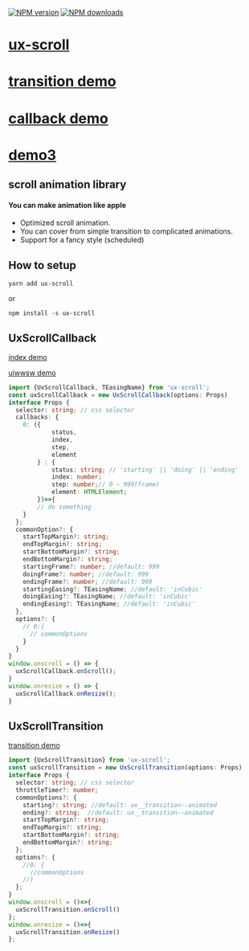 [![NPM version](https://img.shields.io/npm/v/ux-scroll.svg?style=flat)](https://npmjs.org/package/ux-scroll)
[![NPM downloads](https://img.shields.io/npm/dm/ux-scroll.svg?style=flat)](https://npmjs.org/package/ux-scroll)

# [ux-scroll](http://github.com/uiwwsw/ux-scroll)

# [transition demo](https://codepen.io/uiwwsw/pen/OJxoKWQ)

# [callback demo](https://codepen.io/uiwwsw/pen/yLzxddR)

# [demo3](https://codepen.io/uiwwsw/pen/gOGmajd)

## scroll animation library

#### You can make animation like apple

- Optimized scroll animation.
- You can cover from simple transition to complicated animations.
- Support for a fancy style (scheduled)

## How to setup

```
yarn add ux-scroll
```

or

```
npm install -s ux-scroll
```

## UxScrollCallback

[index demo](https://github.com/uiwwsw/ux-scroll/blob/master/demo/src/index.ts)

[uiwwsw demo](https://github.com/uiwwsw/ux-scroll/blob/master/demo/src/uiwwsw.ts)

```typescript
import {UxScrollCallback, TEasingName} from 'ux-scroll';
const uxScrollCallback = new UxScrollCallback(options: Props)
interface Props {
  selector: string; // css selector
  callbacks: {
    0: ({
            status,
            index,
            step,
            element
        } : {
            status: string; // 'starting' || 'doing' || 'ending'
            index: number;
            step: number;// 0 ~ 999(frame)
            element: HTMLElement;
        })=>{
        // do something
    }
  };
  commonOption?: {
    startTopMargin?: string;
    endTopMargin?: string;
    startBottomMargin?: string;
    endBottomMargin?: string;
    startingFrame?: number; //default: 999
    doingFrame?: number; //default: 999
    endingFrame?: number; //default: 999
    startingEasing?: TEasingName; //default: 'inCubic'
    doingEasing?: TEasingName; //default: 'inCubic'
    endingEasing?: TEasingName; //default: 'inCubic'
  },
  options?: {
    // 0:{
      // commonOptions
    }
  }
}
window.onscroll = () => {
  uxScrollCallback.onScroll();
}
window.onresize = () => {
  uxScrollCallback.onResize();
}
```

## UxScrollTransition

[transition demo](https://github.com/uiwwsw/ux-scroll/blob/master/demo/src/transition.ts)

```typescript
import {UxScrollTransition} from 'ux-scroll';
const uxScrollTransition = new UxScrollTransition(options: Props)
interface Props {
  selector: string; // css selector
  throttleTimer?: number;
  commonOptions?: {
    starting?: string; //default: ux__transition--animated
    ending?: string;  //default: ux__transition--animated
    startTopMargin?: string;
    endTopMargin?: string;
    startBottomMargin?: string;
    endBottomMargin?: string;
  };
  options?: {
    //0: {
      //commonOptions
    //}
  };
}
window.onscroll = ()=>{
  uxScrollTransition.onScroll()
};
window.onresize = ()=>{
  uxScrollTransition.onResize()
};
```
